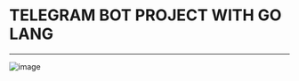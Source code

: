 # TELEGRAM BOT PROJECT WITH GO LANG
***

![image](https://github.com/GuilhermeMelo01/telegram-bot/assets/83541826/b4766a90-2820-411d-94c6-e9f54936ef26)
